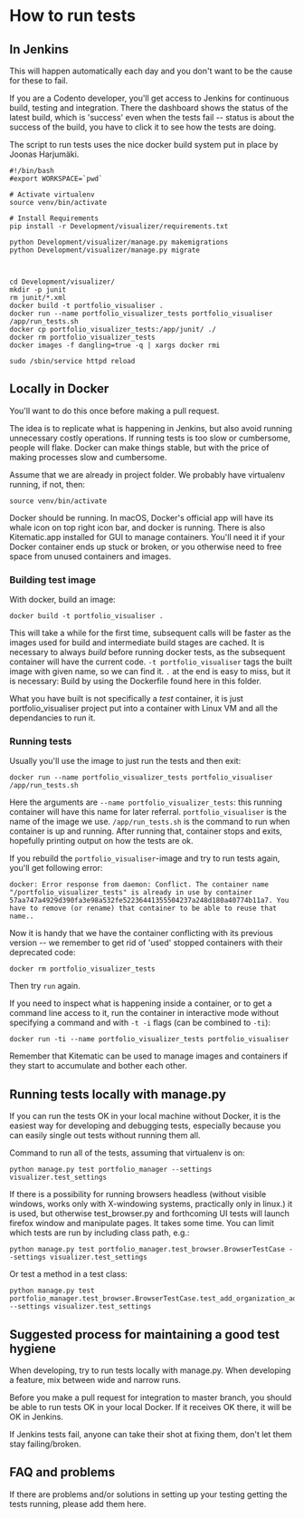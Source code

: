 # How to run tests 

## In Jenkins

This will happen automatically each day and you don't want to be the cause for these to fail. 

If you are a Codento developer, you'll get access to Jenkins for continuous build, testing and integration. 
There the dashboard shows the status of the latest build, which is 'success' even when the tests fail -- status is 
about the success of the build, you have to click it to see how the tests are doing.

The script to run tests uses the nice docker build system put in place by Joonas Harjumäki. 

    #!/bin/bash
    #export WORKSPACE=`pwd`
    
    # Activate virtualenv
    source venv/bin/activate
    
    # Install Requirements
    pip install -r Development/visualizer/requirements.txt
    
    python Development/visualizer/manage.py makemigrations
    python Development/visualizer/manage.py migrate
    
    
    
    cd Development/visualizer/
    mkdir -p junit
    rm junit/*.xml
    docker build -t portfolio_visualiser .
    docker run --name portfolio_visualizer_tests portfolio_visualiser /app/run_tests.sh
    docker cp portfolio_visualizer_tests:/app/junit/ ./
    docker rm portfolio_visualizer_tests
    docker images -f dangling=true -q | xargs docker rmi
    
    sudo /sbin/service httpd reload

## Locally in Docker

You'll want to do this once before making a pull request.

The idea is to replicate what is happening in Jenkins, but also avoid running unnecessary costly operations. 
If running tests is too slow or cumbersome, people will flake. Docker can make things stable, but with the price of making processes slow and cumbersome.  

Assume that we are already in project folder. We probably have virtualenv running, if not, then:

    source venv/bin/activate

Docker should be running. In macOS, Docker's official app will have its whale icon on top right icon bar, and docker is running. There is also Kitematic.app installed for GUI to manage containers. You'll need it if your Docker container ends up stuck or broken, or you otherwise need to free space from unused containers and images. 

### Building test image

With docker, build an image:

    docker build -t portfolio_visualiser .
    
This will take a while for the first time, subsequent calls will be faster as the images used for build and intermediate 
build stages are cached. It is necessary to always *build* before running docker tests, as the subsequent container will have the current code. `-t portfolio_visualiser` tags the built image with given name, so we can find it. `.` at the end is easy to miss, but it is necessary: Build by using the Dockerfile found here in this folder.

What you have built is not specifically a *test* container, it is just portfolio_visualiser project put into a container with Linux VM and all the dependancies to run it. 

### Running tests
 
Usually you'll use the image to just run the tests and then exit:

    docker run --name portfolio_visualizer_tests portfolio_visualiser /app/run_tests.sh

Here the arguments are `--name portfolio_visualizer_tests`: this running container will have this name for later referral. `portfolio_visualiser` is the name of the image we use. `/app/run_tests.sh` is the command to run when container is up and running. After running that, container stops and exits, hopefully printing output on how the tests are ok.

If you rebuild the `portfolio_visualiser`-image and try to run tests again, you'll get following error:

    docker: Error response from daemon: Conflict. The container name "/portfolio_visualizer_tests" is already in use by container 57aa747a4929d390fa3e98a532fe52236441355504237a248d180a40774b11a7. You have to remove (or rename) that container to be able to reuse that name..    
    
Now it is handy that we have the container conflicting with its previous version -- we remember to get rid of 'used' stopped containers with their deprecated code:

    docker rm portfolio_visualizer_tests 

Then try `run` again.

If you need to inspect what is happening inside a container, or to get a command line access to it, run the container in interactive mode without specifying a command and with `-t -i` flags (can be combined to `-ti`):

    docker run -ti --name portfolio_visualizer_tests portfolio_visualiser
    
Remember that Kitematic can be used to manage images and containers if they start to accumulate and bother each other.
 
## Running tests locally with manage.py
 
If you can run the tests OK in your local machine without Docker, it is the easiest way for developing and debugging tests, especially because you can easily single out tests without running them all.

Command to run all of the tests, assuming that virtualenv is on:
  
    python manage.py test portfolio_manager --settings visualizer.test_settings

If there is a possibility for running browsers headless (without visible windows, works only with X-windowing systems, practically only in linux.) it is used, but otherwise test_browser.py and forthcoming UI tests will launch firefox window and manipulate pages. It takes some time. You can limit which tests are run by including class path, e.g.:

    python manage.py test portfolio_manager.test_browser.BrowserTestCase --settings visualizer.test_settings

Or test a method in a test class:
 
    python manage.py test portfolio_manager.test_browser.BrowserTestCase.test_add_organization_add_project --settings visualizer.test_settings
    

## Suggested process for maintaining a good test hygiene

When developing, try to run tests locally with manage.py. When developing a feature, mix between wide and narrow runs.

Before you make a pull request for integration to master branch, you should be able to run tests OK in your local Docker. If it receives OK there, it will be OK in Jenkins.

If Jenkins tests fail, anyone can take their shot at fixing them, don't let them stay failing/broken. 

## FAQ and problems

If there are problems and/or solutions in setting up your testing getting the tests running, please add them here. 







